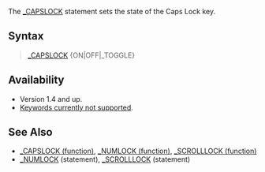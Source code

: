 The [_CAPSLOCK](_CAPSLOCK) statement sets the state of the Caps Lock key.

## Syntax

> [_CAPSLOCK](_CAPSLOCK) {ON|OFF|_TOGGLE}

## Availability

* Version 1.4 and up.
* [Keywords currently not supported](Keywords-currently-not-supported-by-QB64).

## See Also

* [_CAPSLOCK (function)](_CAPSLOCK-(function)), [_NUMLOCK (function)](_NUMLOCK-(function)), [_SCROLLLOCK (function)](_SCROLLLOCK-(function))
* [_NUMLOCK](_NUMLOCK) (statement), [_SCROLLLOCK](_SCROLLLOCK) (statement)
